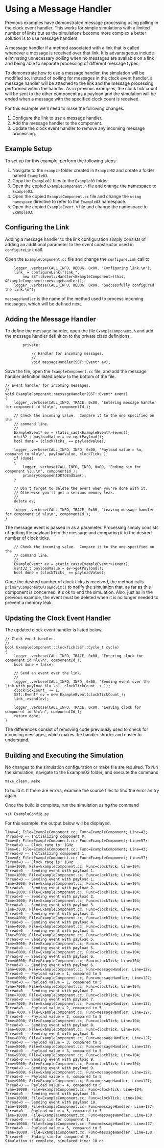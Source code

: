 # Using a Message Handler

Previous examples have demonstrated message processing using polling in the clock event handler.  This works for simple simulations with a limited number of links but as the simulations become more complex a better solution is to use message handlers.

A message handler if a method associated with a link that is called whenever a message is received over that link.  It is advantageous include eliminating unnecessary polling when no messages are available on a link and being able to separate processing of different message types.

To demonstrate how to use a message handler, the simulation will be modified so, instead of polling for messages in the clock event handler, a message handler will be attached to the link and the message processing performed within the handler.  As in previous examples, the clock tick count will be sent to the other component as a payload and the simulation will be ended when a message with the specified clock count is received.

For this example we'll need to make the following changes.

1.  Configure the link to use a message handler.
2.  Add the message handler to the component.
2.  Update the clock event handler to remove any incoming message processing.

## Example Setup

To set up for this example, perform the following steps:

1.  Navigate to the `example` folder created in `Example02` and create a folder named `Example03`.
2.  Copy the `Example02` files to the `Example03` folder.
3.  Open the copied `ExampleComponent.h` file and change the namespace to `Example03`.
4.  Open the copied `ExampleComponent.cc` file and change the `using namespace` directive to refer to the `Example03` namespace.
5.  Open the copied `ExampleEvent.h` file and change the namespace to `Example03`.

## Configuring the Link

Adding a message handler to the link configuration simply consists of adding an additional parameter to the event constructor used in `configureLink` call.  

Open the `ExampleComponent.cc` file and change the `configureLink` call to

```
    logger_.verbose(CALL_INFO, DEBUG, 0x00, "Configuring link.\n");
    link_ = configureLink("link_",
        new SST::Event::Handler<ExampleComponent>(this, &ExampleComponent::messageHandler));
    logger_.verbose(CALL_INFO, DEBUG, 0x00, "Successfully configured the link.\n");
```
`messageHandler` is the name of the method used to process incoming messages, which will be defined next.

## Adding the Message Handler

To define the message handler, open the file `ExampleComponent.h` and add the message handler definition to the private class definitions.

```
        private:

            // Handler for incoming messages.
            //
            void messageHandler(SST::Event* ev);
```

Save the file, open the `ExampleComponent.cc` file, and add the message handler definition listed below to the bottom of the file.

```
// Event handler for incoming messages.
//
void ExampleComponent::messageHandler(SST::Event* event)
{
    logger_.verbose(CALL_INFO, TRACE, 0x00, "Entering message handler for component id %lu\n", componentId_);

    // Check the incoming value.  Compare it to the one specified on the
    // command line.
    //
    ExampleEvent* ev = static_cast<ExampleEvent*>(event);
    uint32_t payloadValue = ev->getPayload();
    bool done = (clockTicks_ == payloadValue);

    logger_.verbose(CALL_INFO, INFO, 0x00, "Payload value = %u, compared to %lu\n", payloadValue, clockTicks_);
    if (done)
    {
        logger_.verbose(CALL_INFO, INFO, 0x00, "Ending sim for component %lu.\n", componentId_);
        primaryComponentOKToEndSim();
    }

    // Don't forget to delete the event when you're done with it.
    // Otherwise you'll get a serious memory leak.
    //
    delete ev;

    logger_.verbose(CALL_INFO, TRACE, 0x00, "Leaving message handler for component id %lu\n", componentId_);
}
```

The message event is passed in as a parameter.  Processing simply consists of getting the payload from the message and comparing it to the desired number of clock ticks.

```
    // Check the incoming value.  Compare it to the one specified on the
    // command line.
    //
    ExampleEvent* ev = static_cast<ExampleEvent*>(event);
    uint32_t payloadValue = ev->getPayload();
    bool done = (clockTicks_ == payloadValue);
```

Once the desired number of clock ticks is received, the method calls `primaryComponentOKToEndSim()` to notify the simulation that, as far as this component is concerned, it's ok to end the simulation.  Also, just as in the previous example, the event must be deleted when it is no longer needed to prevent a memory leak.

## Updating the Clock Event Handler

The updated clock event handler is listed below.

```
// Clock event handler.
//
bool ExampleComponent::clockTick(SST::Cycle_t cycle)
{
    logger_.verbose(CALL_INFO, TRACE, 0x00, "Entering clock for component id %lu\n", componentId_);
    bool done = false;

    // Send an event over the link.
    //
    logger_.verbose(CALL_INFO, INFO, 0x00, "Sending event over the link with payload %lu.\n", clockTickCount_ + 1);
    clockTickCount_ += 1;
    SST::Event* ev = new ExampleEvent(clockTickCount_);
    link_->send(ev);

    logger_.verbose(CALL_INFO, TRACE, 0x00, "Leaving clock for component id %lu\n", componentId_);
    return done;
}
```
The differences consist of removing code previously used to check for incoming messages, which makes the handler shorter and easier to understand.

## Building and Executing the Simulation

No changes to the simulation configuration or make file are required.  To run the simulation, navigate to the Example03 folder, and execute the command

```
make clean; make
```

to build it.  If there are errors, examine the source files to find the error an try again.

Once the build is complete, run the simulation using the command

```
sst ExampleConfig.py
```
For this example, the output below will be displayed.

```
Time=0; File=ExampleComponent.cc; Func=ExampleComponent; Line=42; Thread=0 -- Initializing component 0.
Time=0; File=ExampleComponent.cc; Func=ExampleComponent; Line=57; Thread=0 -- Clock rate is: 1GHz
Time=0; File=ExampleComponent.cc; Func=ExampleComponent; Line=42; Thread=0 -- Initializing component 1.
Time=0; File=ExampleComponent.cc; Func=ExampleComponent; Line=57; Thread=0 -- Clock rate is: 1GHz
Time=1000; File=ExampleComponent.cc; Func=clockTick; Line=104; Thread=0 -- Sending event with payload 1.
Time=1000; File=ExampleComponent.cc; Func=clockTick; Line=104; Thread=0 -- Sending event with payload 1.
Time=2000; File=ExampleComponent.cc; Func=clockTick; Line=104; Thread=0 -- Sending event with payload 2.
Time=2000; File=ExampleComponent.cc; Func=clockTick; Line=104; Thread=0 -- Sending event with payload 2.
Time=3000; File=ExampleComponent.cc; Func=clockTick; Line=104; Thread=0 -- Sending event with payload 3.
Time=3000; File=ExampleComponent.cc; Func=clockTick; Line=104; Thread=0 -- Sending event with payload 3.
Time=4000; File=ExampleComponent.cc; Func=clockTick; Line=104; Thread=0 -- Sending event with payload 4.
Time=4000; File=ExampleComponent.cc; Func=clockTick; Line=104; Thread=0 -- Sending event with payload 4.
Time=5000; File=ExampleComponent.cc; Func=clockTick; Line=104; Thread=0 -- Sending event with payload 5.
Time=5000; File=ExampleComponent.cc; Func=clockTick; Line=104; Thread=0 -- Sending event with payload 5.
Time=6000; File=ExampleComponent.cc; Func=clockTick; Line=104; Thread=0 -- Sending event with payload 6.
Time=6000; File=ExampleComponent.cc; Func=clockTick; Line=104; Thread=0 -- Sending event with payload 6.
Time=6000; File=ExampleComponent.cc; Func=messageHandler; Line=127; Thread=0 -- Payload value = 1, compared to 5
Time=6000; File=ExampleComponent.cc; Func=messageHandler; Line=127; Thread=0 -- Payload value = 1, compared to 5
Time=7000; File=ExampleComponent.cc; Func=clockTick; Line=104; Thread=0 -- Sending event with payload 7.
Time=7000; File=ExampleComponent.cc; Func=clockTick; Line=104; Thread=0 -- Sending event with payload 7.
Time=7000; File=ExampleComponent.cc; Func=messageHandler; Line=127; Thread=0 -- Payload value = 2, compared to 5
Time=7000; File=ExampleComponent.cc; Func=messageHandler; Line=127; Thread=0 -- Payload value = 2, compared to 5
Time=8000; File=ExampleComponent.cc; Func=clockTick; Line=104; Thread=0 -- Sending event with payload 8.
Time=8000; File=ExampleComponent.cc; Func=clockTick; Line=104; Thread=0 -- Sending event with payload 8.
Time=8000; File=ExampleComponent.cc; Func=messageHandler; Line=127; Thread=0 -- Payload value = 3, compared to 5
Time=8000; File=ExampleComponent.cc; Func=messageHandler; Line=127; Thread=0 -- Payload value = 3, compared to 5
Time=9000; File=ExampleComponent.cc; Func=clockTick; Line=104; Thread=0 -- Sending event with payload 9.
Time=9000; File=ExampleComponent.cc; Func=clockTick; Line=104; Thread=0 -- Sending event with payload 9.
Time=9000; File=ExampleComponent.cc; Func=messageHandler; Line=127; Thread=0 -- Payload value = 4, compared to 5
Time=9000; File=ExampleComponent.cc; Func=messageHandler; Line=127; Thread=0 -- Payload value = 4, compared to 5
Time=10000; File=ExampleComponent.cc; Func=clockTick; Line=104; Thread=0 -- Sending event with payload 10.
Time=10000; File=ExampleComponent.cc; Func=clockTick; Line=104; Thread=0 -- Sending event with payload 10.
Time=10000; File=ExampleComponent.cc; Func=messageHandler; Line=127; Thread=0 -- Payload value = 5, compared to 5
Time=10000; File=ExampleComponent.cc; Func=messageHandler; Line=130; Thread=0 -- Ending sim for component 1.
Time=10000; File=ExampleComponent.cc; Func=messageHandler; Line=127; Thread=0 -- Payload value = 5, compared to 5
Time=10000; File=ExampleComponent.cc; Func=messageHandler; Line=130; Thread=0 -- Ending sim for component 0.
Simulation is complete, simulated time: 10 ns
```

